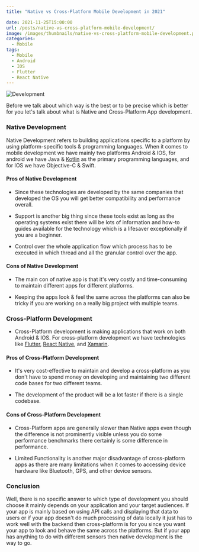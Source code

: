 ```yaml
---
title: "Native vs Cross-Platform Mobile Development in 2021"

date: 2021-11-25T15:00:00
url: /posts/native-vs-cross-platform-mobile-development/
image: /images/thumbnails/native-vs-cross-platform-mobile-development.png
categories:
  - Mobile
tags:
  - Mobile
  - Android
  - IOS
  - Flutter
  - React Native
---
```


![Development](/images/2021/native-vs-cross-platform-mobile-development/development.jpg)

Before we talk about which way is the best or to be precise which is better for you let's talk about what is Native and Cross-Platform App development.

### Native Development

Native Development refers to building applications specific to a platform by using platform-specific tools & programming languages. When it comes to mobile development we have mainly two platforms Android & IOS, for android we have Java & [Kotlin](https://kotlinlang.org) as the primary programming languages, and for IOS we have Objective-C & Swift.

#### Pros of Native Development

- Since these technologies are developed by the same companies that developed the OS you will get better compatibility and performance overall.

- Support is another big thing since these tools exist as long as the operating systems exist there will be lots of information and how-to guides available for the technology which is a lifesaver exceptionally if you are a beginner.

- Control over the whole application flow which process has to be executed in which thread and all the granular control over the app.

#### Cons of Native Development

- The main con of native app is that it's very costly and time-consuming to maintain different apps for different platforms.

- Keeping the apps look & feel the same across the platforms can also be tricky if you are working on a really big project with multiple teams.

### Cross-Platform Development

- Cross-Platform development is making applications that work on both Android & IOS. For cross-platform development we have technologies like [Flutter](https://flutter.dev), [React Native](https://reactnative.dev), and [Xamarin](https://dotnet.microsoft.com/apps/xamarin).

#### Pros of Cross-Platform Development

- It's very cost-effective to maintain and develop a cross-platform as you don't have to spend money on developing and maintaining two different code bases for two different teams.

- The development of the product will be a lot faster if there is a single codebase.

#### Cons of Cross-Platform Development

- Cross-Platform apps are generally slower than Native apps even though the difference is not prominently visible unless you do some performance benchmarks there certainly is some difference in performance.

- Limited Functionality is another major disadvantage of cross-platform apps as there are many limitations when it comes to accessing device hardware like Bluetooth, GPS, and other device sensors.

### Conclusion

Well, there is no specific answer to which type of development you should choose it mainly depends on your application and your target audiences. If your app is mainly based on using API calls and displaying that data to users or if your app doesn't do much processing of data locally it just has to work well with the backend then cross-platform is for you since you want your app to look and behave the same across the platforms. But if your app has anything to do with different sensors then native development is the way to go.
